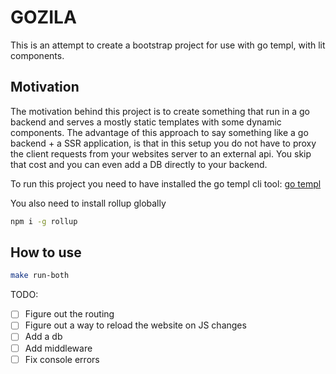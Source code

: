 # GOZILA

This is an attempt to create a bootstrap project for use
with go templ, with lit components.

## Motivation

The motivation behind this project is to create something that run in a go backend
and serves a mostly static templates with some dynamic components.
The advantage of this approach to say something like a go backend + a SSR application,
is that in this setup you do not have to proxy the client requests from your websites server to
an external api. You skip that cost and you can even add a DB directly to your backend.

To run this project you need to have installed the go templ cli tool:
[go templ](https://github.com/a-h/templ)

You also need to install rollup globally

```bash
npm i -g rollup
```

## How to use

```bash
make run-both
```

TODO:

- [ ] Figure out the routing
- [ ] Figure out a way to reload the website on JS changes
- [ ] Add a db
- [ ] Add middleware
- [ ] Fix console errors
